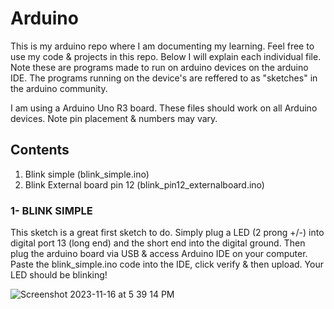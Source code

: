 # Arduino

This is my arduino repo where I am documenting my learning. Feel free to use my code & projects in this repo. Below I will explain each individual file. 
Note these are programs made to run on arduino devices on the arduino IDE. The programs running on the device's are reffered to as "sketches" in the arduino community.

I am using a Arduino Uno R3 board. These files should work on all Arduino devices. Note pin placement & numbers may vary.

## Contents

1) Blink simple (blink_simple.ino)
2) Blink External board pin 12 (blink_pin12_externalboard.ino)

### 1- BLINK SIMPLE

This sketch is a great first sketch to do. Simply plug a LED (2 prong +/-) into digital port 13 (long end) and the short end into the digital ground. 
Then plug the arduino board via USB & access Arduino IDE on your computer. Paste the blink_simple.ino code into the IDE, click verify & then upload.
Your LED should be blinking!

![Screenshot 2023-11-16 at 5 39 14 PM](https://github.com/ncryppt/arduino/assets/66481391/3b97f185-8873-4dd4-8acd-44967b679b7d)
